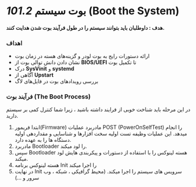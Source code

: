 # _101.2_ بوت سیستم (Boot the System)

#### هدف : داوطلبان باید بتوانند سیستم را در طول فرآیند بوت شدن هدایت کنند.

### اهداف

- ارائه دستورات رایج به بوت لودر و گزینه‌های هسته در زمان بوت
- نشان دادن دانش توالی بوت از **BIOS/UEFI** تا تکمیل بوت
- درک **SysVinit** و **systemd**
- آگاهی از **Upstart**
- بررسی رویدادهای بوت در فایل‌های لاگ

### فرآیند بوت (The Boot Process)

در این مرحله باید شناخت خوبی از فرایند داشته باشید ، زیرا شما کنترل کمی بر سیستم دارید.

1. ابتدا فریمور(Firmware) مادربرد عملیات POST (PowerOnSelfTest) را انجام میدهد. این عملیات وظیفه تست اولیه سخت افزارها و شناسایی و مقداردهی اولیه دستگاه ها را به عهده دارد.
2. مادربرد Bootloader را لود میکند.
3. سپس Bootloader هسته لینوکس را با استفاده از دستورات و پیکربندی هایش لود میکند.
4. هسته لینوکس برنامه Init را اجرا میکند
5. در نهایت Init سرویس های سیستم را اجرا میکند. (محیط گرافیکی ، شبکه ، وب سرور و ...)
